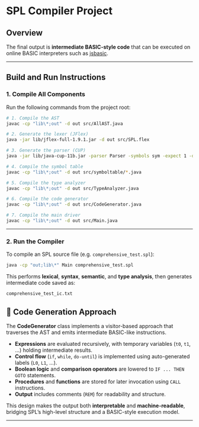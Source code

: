 # SPL Compiler Project

## Overview

 The final output is **intermediate BASIC-style code** that can be executed on online BASIC interpreters such as [jsbasic](https://www.calormen.com/jsbasic/).

---

## Build and Run Instructions

### 1. Compile All Components

Run the following commands from the project root:

```bash
# 1. Compile the AST
javac -cp "lib\*;out" -d out src/AllAST.java

# 2. Generate the lexer (JFlex)
java -jar lib/jflex-full-1.9.1.jar -d out src/SPL.flex

# 3. Generate the parser (CUP)
java -jar lib/java-cup-11b.jar -parser Parser -symbols sym -expect 1 -destdir out src/SPL.cup

# 4. Compile the symbol table
javac -cp "lib\*;out" -d out src/symboltable/*.java

# 5. Compile the type analyzer
javac -cp "lib\*;out" -d out src/TypeAnalyzer.java 

# 6. Compile the code generator
javac -cp "lib\*;out" -d out src/CodeGenerator.java

# 7. Compile the main driver
javac -cp "lib\*;out" -d out src/Main.java
```

---

### 2. Run the Compiler

To compile an SPL source file (e.g. `comprehensive_test.spl`):

```bash
java -cp "out;lib\*" Main comprehensive_test.spl
```

This performs **lexical**, **syntax**, **semantic**, and **type analysis**, then generates intermediate code saved as:

```
comprehensive_test_ic.txt
```


## 🧠 Code Generation Approach

The **CodeGenerator** class implements a visitor-based approach that traverses the AST and emits intermediate BASIC-like instructions.

* **Expressions** are evaluated recursively, with temporary variables (`t0`, `t1`, …) holding intermediate results.
* **Control flow** (`if`, `while`, `do-until`) is implemented using auto-generated labels (`L0`, `L1`, …).
* **Boolean logic** and **comparison operators** are lowered to `IF ... THEN GOTO` statements.
* **Procedures** and **functions** are stored for later invocation using `CALL` instructions.
* **Output** includes comments (`REM`) for readability and structure.

This design makes the output both **interpretable** and **machine-readable**, bridging SPL’s high-level structure and a BASIC-style execution model.

---

